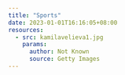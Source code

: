 ```yaml
---
title: "Sports"
date: 2023-01-01T16:16:05+08:00
resources:
  - src: kamilavelieva1.jpg
    params:
      author: Not Known
      source: Getty Images
---
```

